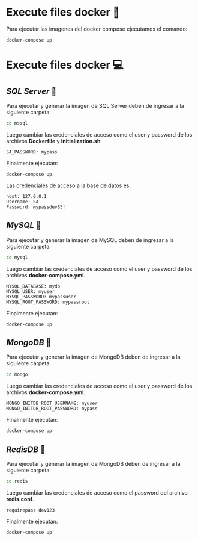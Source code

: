 # **Execute files docker 🤖**

Para ejecutar las imagenes del docker compose ejecutamos el comando:

```properties
docker-compose up
```

# **Execute files docker 💻**

## **_SQL Server_** 📂

Para ejecutar y generar la imagen de SQL Server deben de ingresar a la siguiente carpeta:

```bat
cd mssql
```

Luego cambiar las credenciales de acceso como el user y password de los archivos **Dockerfile** y **initialization.sh**.

```properties
SA_PASSWORD: mypass
```

Finalmente ejecutan:

```properties
docker-compose up
```

Las credenciales de acceso a la base de datos es:

```properties
host: 127.0.0.1
Username: SA
Password: mypassdev85!
```

## **_MySQL_** 📂

Para ejecutar y generar la imagen de MySQL deben de ingresar a la siguiente carpeta:

```bat
cd mysql
```

Luego cambiar las credenciales de acceso como el user y password de los archivos **docker-compose.yml**.

```properties
MYSQL_DATABASE: mydb
MYSQL_USER: myuser
MYSQL_PASSWORD: mypassuser
MYSQL_ROOT_PASSWORD: mypassroot
```

Finalmente ejecutan:

```properties
docker-compose up
```

## **_MongoDB_** 📂

Para ejecutar y generar la imagen de MongoDB deben de ingresar a la siguiente carpeta:

```bat
cd mongo
```

Luego cambiar las credenciales de acceso como el user y password de los archivos **docker-compose.yml**.

```properties
MONGO_INITDB_ROOT_USERNAME: myuser
MONGO_INITDB_ROOT_PASSWORD: mypass
```

Finalmente ejecutan:

```properties
docker-compose up
```

## **_RedisDB_** 📂

Para ejecutar y generar la imagen de MongoDB deben de ingresar a la siguiente carpeta:

```bat
cd redis
```

Luego cambiar las credenciales de acceso como el password del archivo **redis.conf**.

```properties
requirepass dev123
```

Finalmente ejecutan:

```properties
docker-compose up
```
